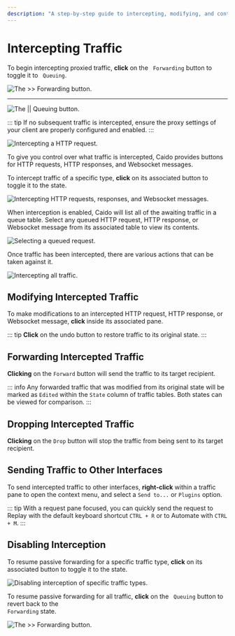 ```yaml
---
description: "A step-by-step guide to intercepting, modifying, and controlling HTTP/HTTPS traffic in Caido including forwarding, dropping, and editing capabilities."
---
```


# Intercepting Traffic

To begin intercepting proxied traffic, **click** on the <code><Icon icon="fas fa-angles-right" /> Forwarding</code> button to toggle it to <code><Icon icon="fas fa-pause" /> Queuing</code>.

<img alt="The >> Forwarding button." src="/_images/intercept_forwarding_button.png" center>

---

<img alt="The || Queuing button." src="/_images/intercept_queuing_button.png" center>

::: tip
If no subsequent traffic is intercepted, ensure the proxy settings of your client are properly configured and enabled.
:::

<img alt="Intercepting a HTTP request." src="/_images/intercept_request.png" center>

To give you control over what traffic is intercepted, Caido provides buttons for HTTP requests, HTTP responses, and Websocket messages.

To intercept traffic of a specific type, **click** on its associated button to toggle it to the <code><Icon icon="fas fa-pause" /></code> state.

<img alt="Intercepting HTTP requests, responses, and Websocket messages." src="/_images/intercept_queuing_state.png" center>

When interception is enabled, Caido will list all of the awaiting traffic in a queue table. Select any queued HTTP request, HTTP response, or Websocket message from its associated table to view its contents.

<img alt="Selecting a queued request." src="/_images/intercept_queue.png" center>

Once traffic has been intercepted, there are various actions that can be taken against it.

<img alt="Intercepting all traffic." src="/_images/intercept_all_traffic.png" center>

## Modifying Intercepted Traffic

To make modifications to an intercepted HTTP request, HTTP response, or Websocket message, **click** inside its associated pane.

::: tip
**Click** on the <code><Icon icon="fas fa-arrow-rotate-left" /></code> undo button to restore traffic to its original state.
:::

## Forwarding Intercepted Traffic

**Clicking** on the `Forward` button will send the traffic to its target recipient.

::: info
Any forwarded traffic that was modified from its original state will be marked as `Edited` within the `State` column of traffic tables. Both states can be viewed for comparison.
:::

## Dropping Intercepted Traffic

**Clicking** on the `Drop` button will stop the traffic from being sent to its target recipient.

## Sending Traffic to Other Interfaces

To send intercepted traffic to other interfaces, **right-click** within a traffic pane to open the context menu, and select a `Send to...` or `Plugins` option.

::: tip
With a request pane focused, you can quickly send the request to Replay with the default keyboard shortcut `CTRL + R` or to Automate with `CTRL + M`.
:::

## Disabling Interception

To resume passive forwarding for a specific traffic type, **click** on its associated button to toggle it to the <code><Icon icon="fas fa-angles-right" /></code> state.

<img alt="Disabling interception of specific traffic types." src="/_images/intercept_forwarding_state.png" center>

To resume passive forwarding for all traffic, **click** on the <code><Icon icon="fas fa-pause" /> Queuing</code> button to revert back to the <code><Icon icon="fas fa-angles-right" /> Forwarding</code> state.

<img alt="The >> Forwarding button." src="/_images/intercept_forwarding_button.png" center>
